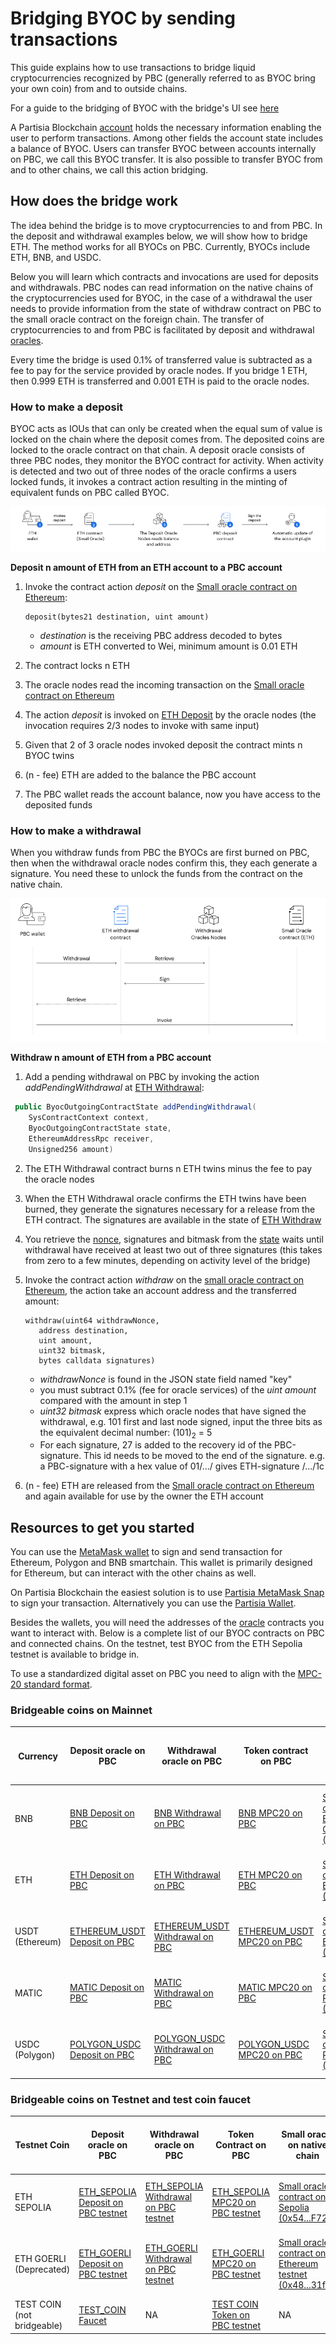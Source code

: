 # Bridging BYOC by sending transactions

This guide explains how to use transactions to bridge liquid cryptocurrencies recognized by PBC (generally referred to as BYOC bring your own coin) from and to outside chains.

For a guide to the bridging of BYOC with the bridge's UI see [here](introduction-to-byoc.md)

A Partisia Blockchain [account](../create-an-account.md) holds the necessary information enabling the user to perform transactions. Among other fields the account state includes a balance of BYOC. Users can transfer BYOC between accounts internally on PBC, we call this BYOC transfer. It is also possible to transfer BYOC from and to other chains, we call this action bridging.

## How does the bridge work

The idea behind the bridge is to move cryptocurrencies to and from PBC.
In the deposit and withdrawal examples below, we will show how to bridge ETH. The method works for all BYOCs on PBC. Currently, BYOCs include ETH, BNB, and USDC.

Below you will learn which contracts and invocations are used for deposits and withdrawals.
PBC nodes can read information on the native chains of the cryptocurrencies used for BYOC, in the case of a withdrawal the user needs to provide information from the state of withdraw contract on PBC to the small oracle contract on the foreign chain.
The transfer of cryptocurrencies to and from PBC is facilitated by deposit and withdrawal [oracles](../dictionary.md#small-oracle).

Every time the bridge is used 0.1% of transferred value is subtracted as a fee to pay for the service provided by oracle nodes. If you bridge 1 ETH, then 0.999 ETH is transferred and 0.001 ETH is paid to the oracle nodes.

### How to make a deposit

BYOC acts as IOUs that can only be created when the equal sum of value is locked on the chain where the deposit comes from. The deposited coins are locked to the oracle contract on that chain. A deposit oracle consists of three PBC nodes, they monitor the BYOC contract for activity. When activity is detected and two out of three nodes of the oracle confirms a users locked funds, it invokes a contract action resulting in the minting of equivalent funds on PBC called BYOC.

![DepositBridge](../img/bridging-byoc-by-sending-transactions-00.png)

**Deposit n amount of ETH from an ETH account to a PBC account**

1. Invoke the contract action _deposit_ on the [Small oracle contract on Ethereum](https://etherscan.io/address/0xf393d008077c97f2632fa04a910969ac58f88e3c#writeProxyContract):

    ```SOL
    deposit(bytes21 destination, uint amount)
    ```

    - _destination_ is the receiving PBC address decoded to bytes
    - _amount_ is ETH converted to Wei, minimum amount is 0.01 ETH

2. The contract locks n ETH
3. The oracle nodes read the incoming transaction on the [Small oracle contract on Ethereum](https://etherscan.io/address/0xf393d008077c97f2632fa04a910969ac58f88e3c#writeProxyContract)
4. The action _deposit_ is invoked on [ETH Deposit](https://browser.partisiablockchain.com/contracts/045dbd4c13df987d7fb4450e54bcd94b34a80f2351/deposit) by the oracle nodes (the invocation requires 2/3 nodes to invoke with same input)
5. Given that 2 of 3 oracle nodes invoked deposit the contract mints n BYOC twins
6. (n - fee) ETH are added to the balance the PBC account
7. The PBC wallet reads the account balance, now you have access to the deposited funds

### How to make a withdrawal

When you withdraw funds from PBC the BYOCs are first burned on PBC, then when the withdrawal oracle nodes confirm this, they each generate a signature. You need these to unlock the funds from the contract on the native chain.

![WithdrawBridge](../img/bridging-byoc-by-sending-transactions-01.png)

**Withdraw n amount of ETH from a PBC account**

1. Add a pending withdrawal on PBC by invoking the action _addPendingWithdrawal_ at [ETH Withdrawal](https://browser.partisiablockchain.com/contracts/043b1822925da011657f9ab3d6ff02cf1e0bfe0146/addPendingWithdrawal):

```JAVA
 public ByocOutgoingContractState addPendingWithdrawal(
    SysContractContext context,
    ByocOutgoingContractState state,
    EthereumAddressRpc receiver,
    Unsigned256 amount)
```

2. The ETH Withdrawal contract burns n ETH twins minus the fee to pay the oracle nodes
3. When the ETH Withdrawal oracle confirms the ETH twins have been burned, they generate the signatures necessary for a release from the ETH contract. The signatures are available in the state of [ETH Withdraw](https://browser.partisiablockchain.com/contracts/043b1822925da011657f9ab3d6ff02cf1e0bfe0146?tab=state)
4. You retrieve the [nonce](https://partisiablockchain.gitlab.io/-/documentation/-/jobs/5230191090/artifacts/public/pbc-fundamentals/dictionary.html#nonce), signatures and bitmask from the [state](https://browser.partisiablockchain.com/contracts/043b1822925da011657f9ab3d6ff02cf1e0bfe0146?tab=state) waits until withdrawal have received at least two out of three signatures (this takes from zero to a few minutes, depending on activity level of the bridge)
5. Invoke the contract action _withdraw_ on the [small oracle contract on Ethereum](https://etherscan.io/address/0xf393d008077c97f2632fa04a910969ac58f88e3c#writeProxyContract), the action take an account address and the transferred amount:

    ```SOL
    withdraw(uint64 withdrawNonce,
       address destination,
       uint amount,
       uint32 bitmask,
       bytes calldata signatures)
    ```

    - _withdrawNonce_ is found in the JSON state field named "key"
    - you must subtract 0.1% (fee for oracle services) of the _uint amount_ compared with the amount in step 1
    - _uint32 bitmask_ express which oracle nodes that have signed the withdrawal, e.g. 101 first and last node signed, input the three bits as the equivalent decimal number: (101)<sub>2</sub> = 5
    - For each signature, 27 is added to the recovery id of the PBC-signature. This id needs to be moved to the end of the signature. e.g. a PBC-signature with a hex value of 01/.../ gives ETH-signature /.../1c

6. (n - fee) ETH are released from the [Small oracle contract on Ethereum](https://etherscan.io/address/0xf393d008077c97f2632fa04a910969ac58f88e3c#writeProxyContract) and again available for use by the owner the ETH account

## Resources to get you started

You can use the [MetaMask wallet](https://metamask.io/download/) to sign and send transaction for Ethereum, Polygon and BNB smartchain. This wallet is primarily designed for Ethereum, but can interact with the other chains as well.

On Partisia Blockchain the easiest solution is to use [Partisia MetaMask Snap](https://snaps.metamask.io/snap/npm/partisiablockchain/snap/) to sign your transaction. Alternatively you can use the [Partisia Wallet](https://chrome.google.com/webstore/detail/partisia-wallet/gjkdbeaiifkpoencioahhcilildpjhgh).

Besides the wallets, you will need the addresses of the [oracle](../dictionary.md#small-oracle) contracts you want to interact with. Below is a complete list of our BYOC contracts on PBC and connected chains. On the testnet, test BYOC from the ETH Sepolia testnet is available to bridge in.

To use a standardized digital asset on PBC you need to align with the [MPC-20 standard format](../../smart-contracts/integration/mpc-20-token-contract.md).

### Bridgeable coins on Mainnet

| **Currency**    | **Deposit oracle on PBC**                                                                                                   | **Withdrawal oracle on PBC**                                                                                                   | **Token contract on PBC**                                                                                                 | **Small oracle on native chain**                                                                                                 | **Large oracle on native chain**                                                                                                 | **Decimals** |
|-----------------|-----------------------------------------------------------------------------------------------------------------------------|--------------------------------------------------------------------------------------------------------------------------------|---------------------------------------------------------------------------------------------------------------------------|----------------------------------------------------------------------------------------------------------------------------------|----------------------------------------------------------------------------------------------------------------------------------|-------------:|
| BNB             | [BNB Deposit on PBC](https://browser.partisiablockchain.com/contracts/047e1c96cd53943d1e0712c48d022fb461140e6b9f)           | [BNB Withdrawal on PBC](https://browser.partisiablockchain.com/contracts/044bd689e5fe2995d679e946a2046f69f022be7c10)           | [BNB MPC20 on PBC](https://browser.partisiablockchain.com/contracts/0137f4da8ad6a9a5305383953d4b3a9c7859c08bea)           | [Small oracle contract on BNB Smart Chain (0x05...9ac1)](https://bscscan.com/address/0x05ee4eee70452dd555ecc3f997ea03c6fba29ac1) | [Large oracle contract on BNB Smart Chain](https://bscscan.com/address/0x4c4ecb1efb3bc2a065af1f714b60980a6562c26f)               |           18 |
| ETH             | [ETH Deposit on PBC](https://browser.partisiablockchain.com/contracts/045dbd4c13df987d7fb4450e54bcd94b34a80f2351)           | [ETH Withdrawal on PBC](https://browser.partisiablockchain.com/contracts/043b1822925da011657f9ab3d6ff02cf1e0bfe0146)           | [ETH MPC20 on PBC](https://browser.partisiablockchain.com/contracts/014a6d0fd09fe2e6853a76caedcb46646ab7ee69d6)           | [Small oracle contract on Ethereum (0xf3...8e3c)](https://etherscan.io/address/0xf393d008077c97f2632fa04a910969ac58f88e3c)       | [Large oracle contract on Ethereum](https://etherscan.io/address/0x3435359df1d8c126ea1b68bb51e958fdf43f8272)                     |           18 |
| USDT (Ethereum) | [ETHEREUM_USDT Deposit on PBC](https://browser.partisiablockchain.com/contracts/040728ed459dd80c3653c544b63a57ae7a1144fe57) | [ETHEREUM_USDT Withdrawal on PBC](https://browser.partisiablockchain.com/contracts/04c73a37ec8db48b86a2d76c978d4117e2282017ec) | [ETHEREUM_USDT MPC20 on PBC](https://browser.partisiablockchain.com/contracts/011150c3a2779309ff52e86c139ff58265a93fafd4) | [Small oracle contract on Ethereum (0x74...4cA4)](https://etherscan.io/address/0x74C0a1946d10FaF9048E9AC59D1401Bbbfc54cA4)       | [Large oracle contract on Ethereum](https://etherscan.io/address/0x3435359df1d8c126ea1b68bb51e958fdf43f8272)                     |            6 |
| MATIC           | [MATIC Deposit on PBC](https://browser.partisiablockchain.com/contracts/0411b34e3b8965035fbc12c5ef05e1ed00c6d1261c)         | [MATIC Withdrawal on PBC](https://browser.partisiablockchain.com/contracts/04bcac555ce8397e120384fad0e148793a19ed980f)         | [MATIC MPC20 on PBC](https://browser.partisiablockchain.com/contracts/01d9f82e98a22b319aa371e752f3e0d85bd96c9545)         | [Small oracle contract on Polygon (0xe9...7CC1)](https://polygonscan.com/address/0xe98670C2cBAfB2205BC99eBE33093233F7f07CC1)     | [Large oracle contract on Polygon](https://polygonscan.com/address/0x3435359Df1D8C126ea1b68BB51E958fdf43F8272)                   |           18 |
| USDC (Polygon)  | [POLYGON_USDC Deposit on PBC](https://browser.partisiablockchain.com/contracts/042f2f190765e27f175424783a1a272e2a983ef372)  | [POLYGON_USDC Withdrawal on PBC](https://browser.partisiablockchain.com/contracts/04adfe4aaacc824657e49a59bdc8f14df87aa8531a)  | [POLYGON_USDC MPC20 on PBC](https://browser.partisiablockchain.com/contracts/01e0dbf1ce62c4ebd76fa8aa81f3630e0e84001206)  | [Small oracle contract on Polygon (0x4c...c26f)](https://polygonscan.com/address/0x4c4ecb1efb3bc2a065af1f714b60980a6562c26f)     | [Large oracle contract on Polygon](https://polygonscan.com/address/0x3435359df1d8c126ea1b68bb51e958fdf43f8272)                   |            6 |

### Bridgeable coins on Testnet and test coin faucet

| **Testnet Coin**           | **Deposit oracle on PBC**                                                                                                                 | **Withdrawal oracle on PBC**                                                                                                                | **Token Contract on PBC** | **Small oracle on native chain**                                                                                                         | **Large oracle on native chain**                                                                                           | **Decimals** |
|----------------------------|-------------------------------------------------------------------------------------------------------------------------------------------|---------------------------------------------------------------------------------------------------------------------------------------------|-----------------------|------------------------------------------------------------------------------------------------------------------------------------------|----------------------------------------------------------------------------------------------------------------------------|-------------:|
| ETH SEPOLIA                | [ETH_SEPOLIA Deposit on PBC testnet](https://browser.testnet.partisiablockchain.com/contracts/04c2e6ca5696f2deab3457932964bedd461c51f6bf) | [ETH_SEPOLIA Withdrawal on PBC testnet](https://browser.testnet.partisiablockchain.com/contracts/046d077251c5b5a955dfa27f693062ee8a84418ee7) | [ETH_SEPOLIA MPC20 on PBC testnet](https://browser.testnet.partisiablockchain.com/contracts/0117f2ccfcb0c56ce5b2ad440e879711a5ac8b64a6) | [Small oracle contract on Sepolia (0x54...F726)](https://sepolia.etherscan.io/address/0x543deC417F99f13b7acf52d4A01c0f93D46bF726)  | [Large oracle contract on Sepolia](https://sepolia.etherscan.io/address/0xc92d0E87f497F36489134437100A13895eC2feB6) |            18|
| ETH GOERLI (Deprecated)    | [ETH_GOERLI Deposit on PBC testnet](https://browser.testnet.partisiablockchain.com/contracts/045dbd4c13df987d7fb4450e54bcd94b34a80f2351)  | [ETH_GOERLI Withdrawal on PBC testnet](https://browser.testnet.partisiablockchain.com/contracts/043b1822925da011657f9ab3d6ff02cf1e0bfe0146) | [ETH_GOERLI MPC20 on PBC testnet](https://browser.testnet.partisiablockchain.com/contracts/01dce90b5a0b6eb598dd6b4250f0f5924eb4a4a818) | [Small oracle contract on Ethereum testnet (0x48...31f3)](https://goerli.etherscan.io/address/0x4818370f9d55fb34de93e200076533696c4531f3) | [Large oracle contract on Ethereum testnet](https://goerli.etherscan.io/address/0x5De7b80e5CeB9550ee1BeC3291b15e9B04E8de68) |            18|
| TEST COIN (not bridgeable) | [TEST_COIN Faucet](https://browser.testnet.partisiablockchain.com/contracts/02c14c29b2697f3c983ada0ee7fac83f8a937e2ecd/feed_me)           | NA                                                                                                                                          | [TEST COIN Token on PBC testnet](https://browser.testnet.partisiablockchain.com/contracts/01f3cc99688e6141355c53752418230211facf063c) | NA                                                                                                                                       | NA                                                                                                                         |             0|